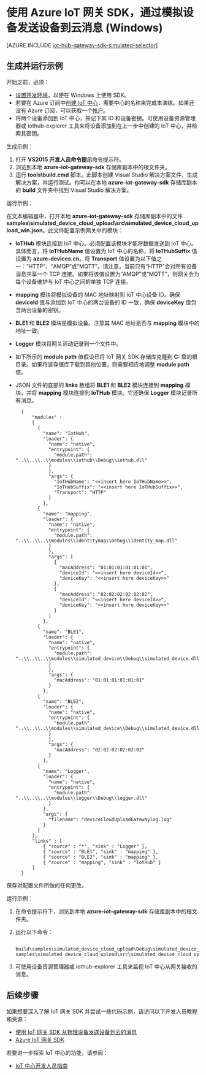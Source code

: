 <properties
	pageTitle="使用网关 SDK 模拟设备 | Azure"
	description="如何在 Windows 上使用 Azure IoT 网关 SDK 创建模拟设备，从而将遥测数据通过网关发送到 IoT 中心"
	services="iot-hub"
	documentationCenter=""
	authors="chipalost"
	manager="timlt"
	editor=""/>  


<tags
     ms.service="iot-hub"
     ms.devlang="cpp"
     ms.topic="article"
     ms.tgt_pltfrm="na"
     ms.workload="na"
     ms.date="08/29/2016"
     wacn.date="01/13/2017"
     ms.author="andbuc"/>  



# 使用 Azure IoT 网关 SDK，通过模拟设备发送设备到云消息 \(Windows\)

[AZURE.INCLUDE [iot-hub-gateway-sdk-simulated-selector](../../includes/iot-hub-gateway-sdk-simulated-selector.md)]

## 生成并运行示例

开始之前，必须：

- [设置开发环境][lnk-setupdevbox]，以便在 Windows 上使用 SDK。
- 若要在 Azure 订阅中[创建 IoT 中心][lnk-create-hub]，需要中心的名称来完成本演练。如果还没有 Azure 订阅，可以获取一个[帐户][lnk-free-trial]。
- 将两个设备添加到 IoT 中心，并记下其 ID 和设备密钥。可使用设备资源管理器或 iothub-explorer 工具来将设备添加到在上一步中创建的 IoT 中心，并检索其密钥。

生成示例：

1. 打开 **VS2015 开发人员命令提示**命令提示符。
2. 浏览到本地 **azure-iot-gateway-sdk** 存储库副本中的根文件夹。
3. 运行 **tools\\build.cmd** 脚本。此脚本创建 Visual Studio 解决方案文件，生成解决方案，并运行测试。你可以在本地 **azure-iot-gateway-sdk** 存储库副本的 **build** 文件夹中找到 Visual Studio 解决方案。

运行示例：

在文本编辑器中，打开本地 **azure-iot-gateway-sdk** 存储库副本中的文件 **samples\\simulated\_device\_cloud\_upload\\src\\simulated\_device\_cloud\_upload\_win.json**。此文件配置示例网关中的模块：

- **IoTHub** 模块连接到 IoT 中心。必须配置该模块才能将数据发送到 IoT 中心。具体而言，将 **IoTHubName** 值设置为 IoT 中心的名称，将 **IoTHubSuffix** 值设置为 **azure-devices.cn**。将 **Transport** 值设置为以下值之一：“HTTP”、“AMQP”或“MQTT”。请注意，当前只有“HTTP”会对所有设备消息共享一个 TCP 连接。如果将该值设置为“AMQP”或“MQTT”，则网关会为每个设备维护与 IoT 中心之间的单独 TCP 连接。
- **mapping** 模块将模拟设备的 MAC 地址映射到 IoT 中心设备 ID。确保 **deviceId** 值与添加到 IoT 中心的两台设备的 ID 一致，确保 **deviceKey** 值包含两台设备的密钥。
- **BLE1** 和 **BLE2** 模块是模拟设备。注意其 MAC 地址是否与 **mapping** 模块中的地址一致。
- **Logger** 模块将网关活动记录到一个文件中。
- 如下所示的 **module path** 值假设已将 IoT 网关 SDK 存储库克隆到 **C:** 盘的根目录。如果将该存储库下载到其他位置，则需要相应地调整 **module path** 值。
- JSON 文件的底部的 **links** 数组将 **BLE1** 和 **BLE2** 模块连接到 **mapping** 模块，并将 **mapping** 模块连接到 **IoTHub** 模块。它还确保 **Logger** 模块记录所有消息。

        {
            "modules" :
            [
              {
                "name": "IotHub",
                "loader": {
                  "name": "native",
                  "entrypoint": {
                    "module.path": "..\\..\\..\\modules\\iothub\\Debug\\iothub.dll"
                  }
                  },
                  "args": {
                    "IoTHubName": "<<insert here IoTHubName>>",
                    "IoTHubSuffix": "<<insert here IoTHubSuffix>>",
                    "Transport": "HTTP"
                  }
                },
              {
                "name": "mapping",
                "loader": {
                  "name": "native",
                  "entrypoint": {
                    "module.path": "..\\..\\..\\modules\\identitymap\\Debug\\identity_map.dll"
                  }
                  },
                  "args": [
                    {
                      "macAddress": "01:01:01:01:01:01",
                      "deviceId": "<<insert here deviceId>>",
                      "deviceKey": "<<insert here deviceKey>>"
                    },
                    {
                      "macAddress": "02:02:02:02:02:02",
                      "deviceId": "<<insert here deviceId>>",
                      "deviceKey": "<<insert here deviceKey>>"
                    }
                  ]
                },
              {
                "name": "BLE1",
                "loader": {
                  "name": "native",
                  "entrypoint": {
                    "module.path": "..\\..\\..\\modules\\simulated_device\\Debug\\simulated_device.dll"
                  }
                  },
                  "args": {
                    "macAddress": "01:01:01:01:01:01"
                  }
                },
              {
                "name": "BLE2",
                "loader": {
                  "name": "native",
                  "entrypoint": {
                    "module.path": "..\\..\\..\\modules\\simulated_device\\Debug\\simulated_device.dll"
                  }
                  },
                  "args": {
                    "macAddress": "02:02:02:02:02:02"
                  }
                },
              {
                "name": "Logger",
                "loader": {
                  "name": "native",
                  "entrypoint": {
                    "module.path": "..\\..\\..\\modules\\logger\\Debug\\logger.dll"
                  }
                },
                "args": {
                  "filename": "deviceCloudUploadGatewaylog.log"
                }
              }
            ],
            "links" : [
                { "source" : "*", "sink" : "Logger" },
                { "source" : "BLE1", "sink" : "mapping" },
                { "source" : "BLE2", "sink" : "mapping" },
                { "source" : "mapping", "sink" : "IotHub" }
            ]
        }


保存对配置文件所做的任何更改。

运行示例：

1. 在命令提示符下，浏览到本地 **azure-iot-gateway-sdk** 存储库副本中的根文件夹。
2. 运行以下命令：
   
    
        build\samples\simulated_device_cloud_upload\Debug\simulated_device_cloud_upload_sample.exe samples\simulated_device_cloud_upload\src\simulated_device_cloud_upload_win.json
    
3. 可使用设备资源管理器或 iothub-explorer 工具来监视 IoT 中心从网关接收的消息。

## 后续步骤
如果想要深入了解 IoT 网关 SDK 并尝试一些代码示例，请访问以下开发人员教程和资源：

- [使用 IoT 网关 SDK 从物理设备发送设备到云的消息][lnk-physical-device]
- [Azure IoT 网关 SDK][lnk-gateway-sdk]

若要进一步探索 IoT 中心的功能，请参阅：

- [IoT 中心开发人员指南][lnk-devguide]

<!-- Links -->

[lnk-setupdevbox]: https://github.com/Azure/azure-iot-gateway-sdk/blob/master/doc/devbox_setup.md
[lnk-create-hub]: /documentation/articles/iot-hub-manage-through-portal/
[lnk-free-trial]: /pricing/1rmb-trial/

[lnk-gateway-sdk]: https://github.com/Azure/azure-iot-gateway-sdk/

[lnk-physical-device]: /documentation/articles/iot-hub-gateway-sdk-physical-device/

[lnk-devguide]: /documentation/articles/iot-hub-devguide/
[lnk-create-hub]: /documentation/articles/iot-hub-create-through-portal/

<!---HONumber=Mooncake_1205_2016-->
<!--Update_Description:update wording-->